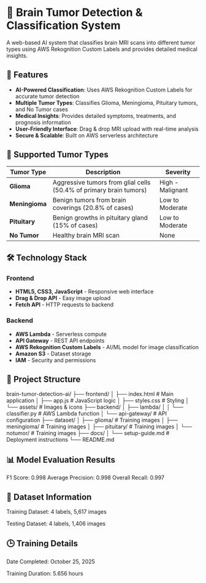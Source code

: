 # 🧠 Brain Tumor Detection & Classification System

A web-based AI system that classifies brain MRI scans into different tumor types using AWS Rekognition Custom Labels and provides detailed medical insights.

## 🚀 Features

- **AI-Powered Classification**: Uses AWS Rekognition Custom Labels for accurate tumor detection
- **Multiple Tumor Types**: Classifies Glioma, Meningioma, Pituitary tumors, and No Tumor cases
- **Medical Insights**: Provides detailed symptoms, treatments, and prognosis information
- **User-Friendly Interface**: Drag & drop MRI upload with real-time analysis
- **Secure & Scalable**: Built on AWS serverless architecture

## 🏥 Supported Tumor Types

| Tumor Type | Description | Severity |
|------------|-------------|----------|
| **Glioma** | Aggressive tumors from glial cells (50.4% of primary brain tumors) | High - Malignant |
| **Meningioma** | Benign tumors from brain coverings (20.8% of cases) | Low to Moderate |
| **Pituitary** | Benign growths in pituitary gland (15% of cases) | Low to Moderate |
| **No Tumor** | Healthy brain MRI scan | None |

## 🛠️ Technology Stack

### Frontend
- **HTML5, CSS3, JavaScript** - Responsive web interface
- **Drag & Drop API** - Easy image upload
- **Fetch API** - HTTP requests to backend

### Backend
- **AWS Lambda** - Serverless compute
- **API Gateway** - REST API endpoints
- **AWS Rekognition Custom Labels** - AI/ML model for image classification
- **Amazon S3** - Dataset storage
- **IAM** - Security and permissions

## 📁 Project Structure
brain-tumor-detection-ai/
├── frontend/
│ ├── index.html # Main application
│ ├── app.js # JavaScript logic
│ ├── styles.css # Styling
│ └── assets/ # Images & icons
├── backend/
│ ├── lambda/
│ │ └── classifier.py # AWS Lambda function
│ └── api-gateway/ # API configuration
├── dataset/
│ ├── glioma/ # Training images
│ ├── meningioma/ # Training images
│ ├── pituitary/ # Training images
│ └── notumor/ # Training images
├── docs/
│ └── setup-guide.md # Deployment instructions
└── README.md

## 📊 Model Evaluation Results
F1 Score: 0.998
Average Precision: 0.998
Overall Recall: 0.997

## 🧠 Dataset Information

Training Dataset: 4 labels, 5,617 images

Testing Dataset: 4 labels, 1,406 images

## 🕒 Training Details

Date Completed: October 25, 2025

Training Duration: 5.656 hours